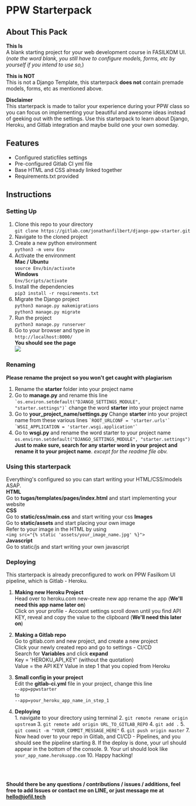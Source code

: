 # PPW Starterpack

## About This Pack

**This Is** <br/> A blank starting project for your web development course in FASILKOM UI. (_note the word blank, you still have to configure models, forms, etc by yourself if you intend to use so,_)

**This is NOT**<br/> This is not a Django Template, this starterpack **does not** contain premade models, forms, etc as mentioned above.

**Disclaimer** <br/> This starterpack is made to tailor your experience during your PPW class so you can focus on implementing your beautiful and awesome ideas instead of geeking out with the settings. Use this starterpack to learn about Django, Heroku, and Gitlab integration and maybe build one your own someday.

## Features

- Configured staticfiles settings
- Pre-configured Gitlab CI yml file
- Base HTML and CSS already linked together
- Requirements.txt provided

## Instructions

### Setting Up

1. Clone this repo to your directory<br/>`git clone https://gitlab.com/jonathanfilbert/django-ppw-starter.git`
2. Navigate to the cloned project
3. Create a new python environment<br/>`python3 -m venv Env`
4. Activate the environment<br/>**Mac / Ubuntu**<br/>`source Env/bin/activate`<br/>**Windows**<br/>`Env/Scripts/activate`
5. Install the dependencies<br/>`pip3 install -r requirements.txt`
6. Migrate the Django project<br/>`python3 manage.py makemigrations`<br/>`python3 manage.py migrate`
7. Run the project<br/>`python3 manage.py runserver`
8. Go to your browser and type in<br/>`http://localhost:8000/`<br/>
   **You should see the page**<br/>![](https://i.imgur.com/wyjn2d2.png)

### Renaming

**Please rename the project so you won't get caught with plagiarism**

1. Rename the **starter** folder into your project name
2. Go to **manage.py** and rename this line<br/>`` `os.environ.setdefault("DJANGO_SETTINGS_MODULE", "starter.settings")` ``
   change the word **starter** into your project name
3. Go to **your_project_name/settings.py**
   Change **starter** into your project name from these various lines
   `` `ROOT_URLCONF = 'starter.urls'` ``<br/>`` `WSGI_APPLICATION = 'starter.wsgi.application'` ``
4. Go to **wsgi.py** and rename the word starter to your project name<br/>`os.environ.setdefault("DJANGO_SETTINGS_MODULE", "starter.settings")`<br/>
   **Just to make sure, search for any starter word in your project and rename it to your project name**. _except for the readme file obv._

### Using this starterpack

Everything's configured so you can start writing your HTML/CSS/models ASAP.<br/>
**HTML**<br/>Go to **tugas/templates/pages/index.html** and start implementing your website<br/>**CSS**<br/>Go to **static/css/main.css** and start writing your css
**Images**<br/>Go to **static/assets** and start placing your own image<br/>Refer to your image in the HTML by using<br/>`<img src="{% static 'assets/your_image_name.jpg' %}">`<br/>**Javascript**<br/>Go to static/js and start writing your own javascript

### Deploying

This starterpack is already preconfigured to work on PPW Fasilkom UI pipeline, which is Gitlab - Heroku.

1. **Making new Heroku Project**<br/>Head over to heroku.com new-create new app
   rename the app (**We'll need this app name later on**)<br/>Click on your profile - Account settings
   scroll down until you find API KEY, reveal and copy the value to the clipboard (**We'll need this later on**)<br/>
2. **Making a Gitlab repo**<br/>Go to gitlab.com and new project, and create a new project<br/>Click your newly created repo and go to settings - CI/CD<br/>Search for **Variables** and click **expand**<br/>Key = 'HEROKU_API_KEY' (without the quotation)<br/>Value = the API KEY Value in step 1 that you copied from Heroku

3. **Small config in your project**<br/>Edit the **gitlab-ci.yml** file in your project, change this line<br/>`--app=ppwstarter`<br/>to<br/>`--app=your_heroku_app_name_in_step_1`<br/>
4. **Deploying**<br/>1. navigate to your directory using terminal
   2. `git remote rename origin upstream`
   3. `git remote add origin URL_TO_GITLAB_REPO`
   4. `git add .`
   5. `git commit -m "YOUR_COMMIT_MESSAGE_HERE"`
   6. `git push origin master`
   7. Now head over to your repo in Gitlab, and CI/CD - Pipelines, and you should see the pipeline starting
   8. If the deploy is done, your url should appear in the bottom of the console.
   9. Your url should look like
      `your_app_name.herokuapp.com`
   10. Happy hacking!

<br/>
<br/>

**Should there be any questions / contributions / issues / additions, feel free to add Issues or contact me on LINE, or just message me at hello@jofil.tech**
